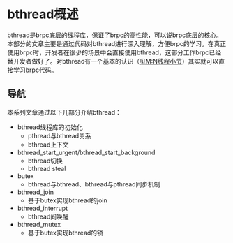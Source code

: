 # bthread概述

bthread是brpc底层的线程库，保证了brpc的高性能，可以说brpc底层的核心。本部分的文章主要是通过代码对bthread进行深入理解，方便brpc的学习。在真正使用brpc时，开发者在很少的场景中会直接使用bthread，这部分工作brpc已经替开发者做好了。对bthread有一个基本的认识（[见M:N线程小节](https://github.com/joeylichang/joeylichang.github.io/blob/master/src/rpc/overview.md)）其实就可以直接学习brpc代码。

## 导航
本系列文章通过以下几部分介绍bthread：

* bthread线程库的初始化
	* pthread与bthread关系
	* bthread上下文
* bthread_start_urgent/bthread_start_background
	* bthread切换
	* bthread steal
* butex
	* bthread与bthread、bthread与pthread同步机制
* bthread_join
	* 基于butex实现bthread的join
* bthread_interrupt
	* bthread间唤醒
* bthread_mutex
	* 基于butex实现bthread的锁